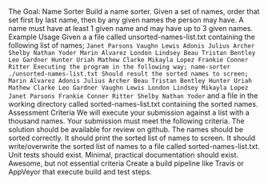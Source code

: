 The Goal: Name Sorter
Build a name sorter. Given a set of names, order that set first by last name, then by any given names the person may have. A name must have at least 1 given name
and may have up to 3 given names.
Example Usage
Given a a file called unsorted-names-list.txt containing the following list of names;
`Janet Parsons
Vaughn Lewis
Adonis Julius Archer
Shelby Nathan Yoder
Marin Alvarez
London Lindsey
Beau Tristan Bentley
Leo Gardner
Hunter Uriah Mathew Clarke
Mikayla Lopez
Frankie Conner Ritter
Executing the program in the following way;
name-sorter ./unsorted-names-list.txt
Should result the sorted names to screen;
Marin Alvarez
Adonis Julius Archer
Beau Tristan Bentley
Hunter Uriah Mathew Clarke
Leo Gardner
Vaughn Lewis
London Lindsey
Mikayla Lopez
Janet Parsons
Frankie Conner Ritter
Shelby Nathan Yoder`
and a file in the working directory called sorted-names-list.txt containing the sorted names.
Assessment Criteria
We will execute your submission against a list with a thousand names.
Your submission must meet the following criteria.
The solution should be available for review on github.
The names should be sorted correctly.
It should print the sorted list of names to screen.
It should write/overwrite the sorted list of names to a file called sorted-names-list.txt.
Unit tests should exist.
Minimal, practical documentation should exist.
Awesome, but not essential criteria
Create a build pipeline like Travis or AppVeyor that execute build and test steps.
